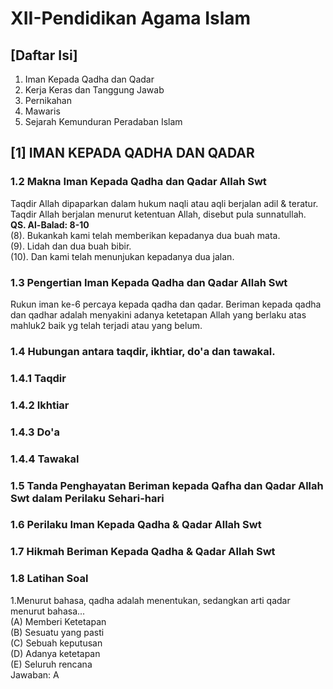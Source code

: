 # XII-Pendidikan Agama Islam

## [Daftar Isi]
1. Iman Kepada Qadha dan Qadar
2. Kerja Keras dan Tanggung Jawab
3. Pernikahan
4. Mawaris
5. Sejarah Kemunduran Peradaban Islam

## [1] IMAN KEPADA QADHA DAN QADAR
### 1.2 Makna Iman Kepada Qadha dan Qadar Allah Swt
Taqdir Allah dipaparkan dalam hukum naqli atau aqli berjalan adil & teratur. Taqdir Allah
berjalan menurut ketentuan Allah, disebut pula sunnatullah.  
**QS. Al-Balad: 8-10**  
(8). Bukankah kami telah memberikan kepadanya dua buah mata.  
(9). Lidah dan dua buah bibir.  
(10). Dan kami telah menunjukan kepadanya dua jalan.

### 1.3 Pengertian Iman Kepada Qadha dan Qadar Allah Swt
Rukun iman ke-6 percaya kepada qadha dan qadar. Beriman kepada qadha dan qadhar adalah menyakini
adanya ketetapan Allah yang berlaku atas mahluk2 baik yg telah terjadi atau yang belum.
### 1.4 Hubungan antara taqdir, ikhtiar, do'a dan tawakal.
### 1.4.1 Taqdir
### 1.4.2 Ikhtiar
### 1.4.3 Do'a
### 1.4.4 Tawakal
### 1.5 Tanda Penghayatan Beriman kepada Qafha dan Qadar Allah Swt dalam Perilaku Sehari-hari
### 1.6 Perilaku Iman Kepada Qadha & Qadar Allah Swt
### 1.7 Hikmah Beriman Kepada Qadha & Qadar Allah Swt
### 1.8 Latihan Soal
1.Menurut bahasa, qadha adalah menentukan, sedangkan arti qadar menurut bahasa...  
(A) Memberi Ketetapan  
(B) Sesuatu yang pasti  
(C) Sebuah keputusan  
(D) Adanya ketetapan  
(E) Seluruh rencana  
Jawaban: A